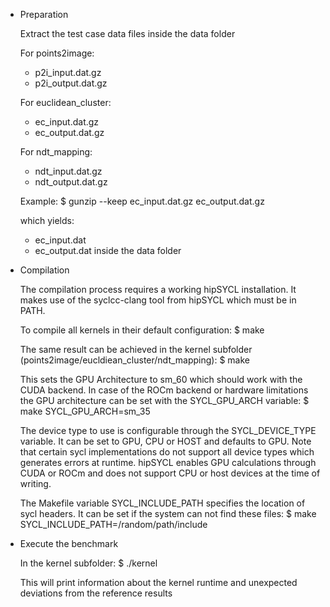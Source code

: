 * Preparation

  Extract the test case data files inside the data folder

  For points2image:
  * p2i_input.dat.gz
  * p2i_output.dat.gz

  For euclidean_cluster:
  * ec_input.dat.gz
  * ec_output.dat.gz

  For ndt_mapping:
  * ndt_input.dat.gz
  * ndt_output.dat.gz

  Example:
  $ gunzip --keep ec_input.dat.gz ec_output.dat.gz

  which yields:
  * ec_input.dat
  * ec_output.dat
  inside the data folder

* Compilation

  The compilation process requires a working hipSYCL installation.
  It makes use of the syclcc-clang tool from hipSYCL which must be in PATH.

  To compile all kernels in their default configuration:
  $ make

  The same result can be achieved in the kernel subfolder (points2image/eucldiean_cluster/ndt_mapping):
  $ make

  This sets the GPU Architecture to sm_60 which should work with the CUDA backend.
  In case of the ROCm backend or hardware limitations the GPU architecture can be set with the SYCL_GPU_ARCH variable:
  $ make SYCL_GPU_ARCH=sm_35

  The device type to use is configurable through the SYCL_DEVICE_TYPE variable.
  It can be set to GPU, CPU or HOST and defaults to GPU.
  Note that certain sycl implementations do not support all device types which generates errors at runtime.
  hipSYCL enables GPU calculations through CUDA or ROCm and does not support CPU or host devices at the time of writing.

  The Makefile variable SYCL_INCLUDE_PATH specifies the location of sycl headers.
  It can be set if the system can not find these files:
  $ make SYCL_INCLUDE_PATH=/random/path/include 

* Execute the benchmark

  In the kernel subfolder:
  $ ./kernel

  This will print information about the kernel runtime and unexpected deviations from the reference results

